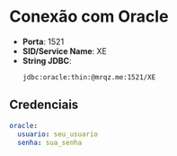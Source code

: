 # Conexão com Oracle

- **Porta**: 1521
- **SID/Service Name**: XE
- **String JDBC**:
  ```
  jdbc:oracle:thin:@mrqz.me:1521/XE
  ```

## Credenciais

```yaml
oracle:
  usuario: seu_usuario
  senha: sua_senha
```